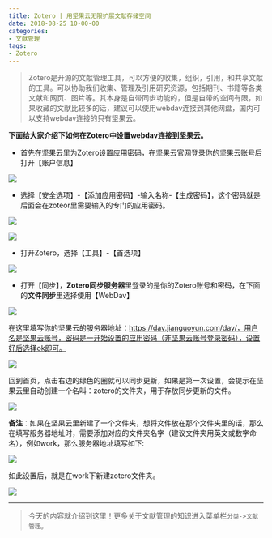 ```yaml
---
title: Zotero | 用坚果云无限扩展文献存储空间
date: 2018-08-25 10-00-00
categories:
- 文献管理
tags:
- Zotero
---
```




> Zotero是开源的文献管理工具，可以方便的收集，组织，引用，和共享文献的工具。可以协助我们收集、管理及引用研究资源，包括期刊、书籍等各类文献和网页、图片等。其本身是自带同步功能的，但是自带的空间有限，如果收藏的文献比较多的话，建议可以使用webdav连接到其他网盘，国内可以支持webdav连接的只有坚果云。

**下面给大家介绍下如何在Zotero中设置webdav连接到坚果云。**

*   首先在坚果云里为Zotero设置应用密码，在坚果云官网登录你的坚果云账号后打开【账户信息】

![](http://upload-images.jianshu.io/upload_images/2787497-7af9e6e5dd94e8ae?imageMogr2/auto-orient/strip%7CimageView2/2/w/1240)

*   选择【安全选项】-【添加应用密码】-输入名称-【生成密码】，这个密码就是后面会在zoteor里需要输入的专门的应用密码。

![](http://upload-images.jianshu.io/upload_images/2787497-5d69714cea78fc0f?imageMogr2/auto-orient/strip%7CimageView2/2/w/1240) 

![](http://upload-images.jianshu.io/upload_images/2787497-2c138979401abfac?imageMogr2/auto-orient/strip%7CimageView2/2/w/1240) 

*   打开Zotero，选择【工具】-【首选项】

![](http://upload-images.jianshu.io/upload_images/2787497-4d0a06778e3de41b?imageMogr2/auto-orient/strip%7CimageView2/2/w/1240 ) 

*   打开【同步】，**Zotero同步服务器**里登录的是你的Zotero账号和密码，在下面的**文件同步**里选择使用【WebDav】

![](http://upload-images.jianshu.io/upload_images/2787497-a765ce6e7c925d27?imageMogr2/auto-orient/strip%7CimageView2/2/w/1240 ) 

在这里填写你的坚果云的服务器地址：https://dav.jianguoyun.com/dav/，用户名是坚果云账号，密码是一开始设置的应用密码（非坚果云账号登录密码），设置好后选择ok即可。

![](http://upload-images.jianshu.io/upload_images/2787497-d230f5b7c3224beb?imageMogr2/auto-orient/strip%7CimageView2/2/w/1240)

回到首页，点击右边的绿色的圈就可以同步更新，如果是第一次设置，会提示在坚果云里自动创建一个名叫：zotero的文件夹，用于存放同步更新的文件。

![](http://upload-images.jianshu.io/upload_images/2787497-500be6c4e95e319f?imageMogr2/auto-orient/strip%7CimageView2/2/w/1240 ) 

**备注**：如果在坚果云里新建了一个文件夹，想将文件放在那个文件夹里的话，那么在填写服务器地址时，需要添加对应的文件夹名字（建议文件夹用英文或数字命名），例如work，那么服务器地址填写如下:

![](http://upload-images.jianshu.io/upload_images/2787497-9668dce5b5eda5ec?imageMogr2/auto-orient/strip%7CimageView2/2/w/1240 ) 

如此设置后，就是在work下新建zotero文件夹。

![](http://upload-images.jianshu.io/upload_images/2787497-a9a207374d0172cd?imageMogr2/auto-orient/strip%7CimageView2/2/w/1240) 

* * *

> 今天的内容就介绍到这里！更多关于文献管理的知识进入菜单栏`分类->文献管理`。